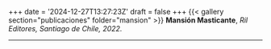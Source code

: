 +++
date = '2024-12-27T13:27:23Z'
draft = false
+++
{{< gallery section="publicaciones" folder="mansion" >}}
**Mansión Masticante**, 
*Ril Editores, Santiago de Chile, 2022.*

---

